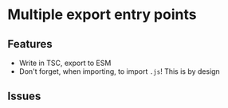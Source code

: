 # Multiple export entry points

## Features

* Write in TSC, export to ESM
* Don't forget, when importing, to import `.js`! This is by design

## Issues
